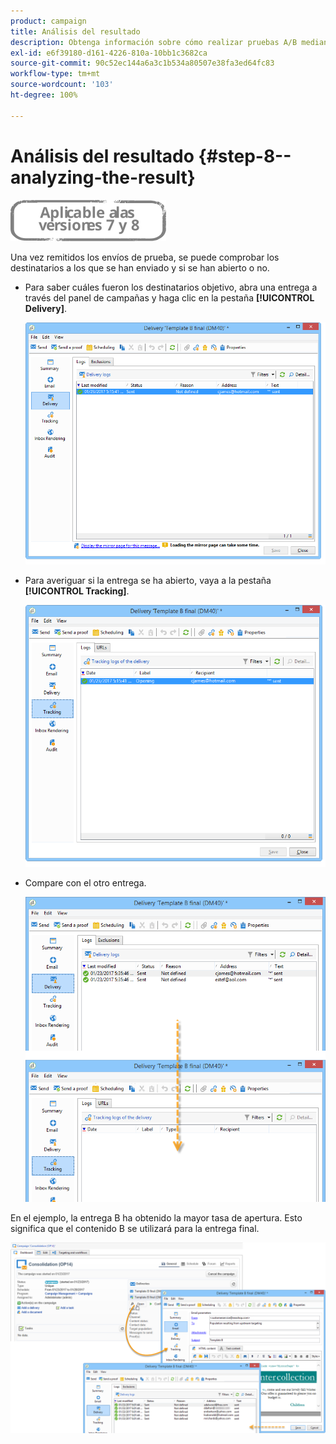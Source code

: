 ```yaml
---
product: campaign
title: Análisis del resultado
description: Obtenga información sobre cómo realizar pruebas A/B mediante un caso de uso dedicado
exl-id: e6f39180-d161-4226-810a-10bb1c3682ca
source-git-commit: 90c52ec144a6a3c1b534a80507e38fa3ed64fc83
workflow-type: tm+mt
source-wordcount: '103'
ht-degree: 100%

---
```


# Análisis del resultado {#step-8--analyzing-the-result}

![](../../assets/common.svg)

Una vez remitidos los envíos de prueba, se puede comprobar los destinatarios a los que se han enviado y si se han abierto o no.

* Para saber cuáles fueron los destinatarios objetivo, abra una entrega a través del panel de campañas y haga clic en la pestaña **[!UICONTROL Delivery]**.

   ![](assets/use_case_abtesting_analysis_001.png)

* Para averiguar si la entrega se ha abierto, vaya a la pestaña **[!UICONTROL Tracking]**.

   ![](assets/use_case_abtesting_analysis_002.png)

* Compare con el otro entrega.

   ![](assets/use_case_abtesting_analysis_003.png)

En el ejemplo, la entrega B ha obtenido la mayor tasa de apertura. Esto significa que el contenido B se utilizará para la entrega final.

![](assets/use_case_abtesting_analysis_004.png)
